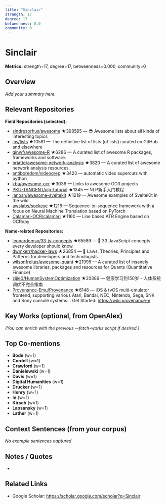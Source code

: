 ```yaml
---
title: "Sinclair"
strength: 17
degree: 17
betweenness: 0.0
community: 0
---
```


# Sinclair

**Metrics:** strength=17, degree=17, betweenness=0.000, community=0

## Overview
_Add your summary here._

## Relevant Repositories
**Field Repositories (selected):**
- [sindresorhus/awesome](https://github.com/sindresorhus/awesome) ★398595 — 😎 Awesome lists about all kinds of interesting topics
- [jnv/lists](https://github.com/jnv/lists) ★10581 — The definitive list of lists (of lists) curated on GitHub and elsewhere
- [qinwf/awesome-R](https://github.com/qinwf/awesome-R) ★6286 — A curated list of awesome R packages, frameworks and software.
- [briatte/awesome-network-analysis](https://github.com/briatte/awesome-network-analysis) ★3820 — A curated list of awesome network analysis resources.
- [antiboredom/videogrep](https://github.com/antiboredom/videogrep) ★3420 — automatic video supercuts with python
- [kba/awesome-ocr](https://github.com/kba/awesome-ocr) ★3036 — Links to awesome OCR projects
- [PKU-TANGENT/nlp-tutorial](https://github.com/PKU-TANGENT/nlp-tutorial) ★1345 — NLP新手入门教程
- [janosh/awesome-sveltekit](https://github.com/janosh/awesome-sveltekit) ★1219 — Awesome examples of SvelteKit in the wild
- [awslabs/sockeye](https://github.com/awslabs/sockeye) ★1216 — Sequence-to-sequence framework with a focus on Neural Machine Translation based on PyTorch
- [Calamari-OCR/calamari](https://github.com/Calamari-OCR/calamari) ★1160 — Line based ATR Engine based on OCRopy

**Name-related Repositories:**
- [leonardomso/33-js-concepts](https://github.com/leonardomso/33-js-concepts) ★65589 — 📜 33 JavaScript concepts every developer should know.
- [dwmkerr/hacker-laws](https://github.com/dwmkerr/hacker-laws) ★26854 — 🧠 Laws, Theories, Principles and Patterns for developers and technologists.
- [wilsonfreitas/awesome-quant](https://github.com/wilsonfreitas/awesome-quant) ★21995 — A curated list of insanely awesome libraries, packages and resources for Quants (Quantitative Finance)
- [zijie0/HumanSystemOptimization](https://github.com/zijie0/HumanSystemOptimization) ★20386 — 健康学习到150岁 - 人体系统调优不完全指南
- [Provenance-Emu/Provenance](https://github.com/Provenance-Emu/Provenance) ★6148 — iOS & tvOS multi-emulator frontend, supporting various Atari, Bandai, NEC, Nintendo, Sega, SNK and Sony console systems… Get Started:  https://wiki.provenance-e


## Key Works (optional, from OpenAlex)
_(You can enrich with the previous --fetch-works script if desired.)_

## Top Co-mentions
- **Bode** (w=1)
- **Cordell** (w=1)
- **Crawford** (w=1)
- **Danielewski** (w=1)
- **Davis** (w=1)
- **Digital Humanities** (w=1)
- **Drucker** (w=1)
- **Henry** (w=1)
- **In** (w=1)
- **Kirsch** (w=1)
- **Lapsansky** (w=1)
- **Lather** (w=1)

## Context Sentences (from your corpus)
_No example sentences captured._

## Notes / Quotes
- 

## Related Links
- Google Scholar: https://scholar.google.com/scholar?q=Sinclair
